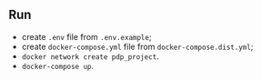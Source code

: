 ## Run

* create `.env` file from `.env.example`;
* create `docker-compose.yml` file from `docker-compose.dist.yml`;
* `docker network create pdp_project`.
* `docker-compose up`.

